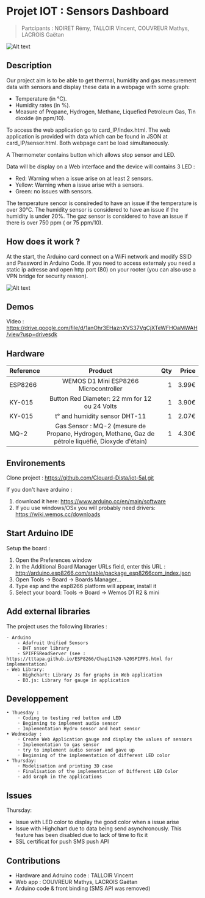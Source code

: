# Projet IOT : Sensors Dashboard

> Partcipants : NOIRET Rémy, TALLOIR Vincent, COUVREUR Mathys, LACROIS Gaëtan

![Alt text](img/gauge.png?raw=true "jauges")

## Description

Our project aim is to be able to get thermal, humidity and gas measurement data with sensors and display these data in a webpage with some graph:

* Temperature (in °C).
* Humidity rates (in %).
* Measure of Propane, Hydrogen, Methane, Liquefied Petroleum Gas, Tin dioxide (in ppm/10).

To access the web application go to card_IP/index.html.
The web application is provided with data which can be found in JSON at card_IP/sensor.html.
Both webpage cant be load simultaneously.

A Thermometer contains button which allows stop sensor and LED.

Data will be display on a Web interface and the device will contains 3 LED :

*  Red: Warning when a issue arise on at least 2 sensors.
*  Yellow: Warning when a issue arise with a sensors.
*  Green: no issues with sensors.

The temperature sencor is consireded to have an issue if the temperature is over 30°C.
The humidity sensor is considered to have an issue if the humidity is under 20%.
The gaz sensor is considered to have an issue if there is over 750 ppm ( or 75 ppm/10).

## How does it work ?
At the start, the Arduino card connect on a WiFi network and modify SSID and Password in Arduino Code.
If you need to access externaly you need a static ip adresse and  open http port (80) on your rooter (you can also use a VPN bridge for security reason).

![Alt text](img/plan.png?raw=true "jauges")

## Demos 

Video : https://drive.google.com/file/d/1anOhr3EHaznXVS37VgCjXTeWFHOaMWAH/view?usp=drivesdk

## Hardware 

| Reference        | Product     | Qty  | Price
| ------------- |:-------------:| -----:|-----:| 
| ESP8266      | WEMOS D1 Mini ESP8266 Microcontroller | 1 | 3.99€      |
| KY-015      | Button Red Diameter: 22 mm for 12 ou 24 Volts     |   1 |  3.90€     |
| KY-015      | t° and humidity sensor DHT-11      |   1 |  2.07€     |
| MQ-2  | Gas Sensor : MQ-2 (mesure de Propane, Hydrogen, Methane, Gaz de pétrole liquéfié, Dioxyde d'étain)     |   1 | 4.30€      |

## Environements

Clone project : <https://github.com/Clouard-Dista/iot-5al.git>

If you don't have arduino :

1. download it here: https://www.arduino.cc/en/main/software
2. If you use windows/OSx you will probably need drivers: https://wiki.wemos.cc/downloads

## Start Arduino IDE

Setup the board :

1. Open the Preferences window
2. In the Additional Board Manager URLs field, enter this URL : http://arduino.esp8266.com/stable/package_esp8266com_index.json
3. Open Tools -> Board -> Boards Manager...
4. Type esp and the esp8266 platform will appear, install it
5. Select your board: Tools -> Board -> Wemos D1 R2 & mini


## Add external libraries

The project uses the following libraries :

    - Arduino
        - Adafruit Unified Sensors
        - DHT snsor library
        - SPIFFSReadServer (see : https://tttapa.github.io/ESP8266/Chap11%20-%20SPIFFS.html for implementation)
    - Web Library:
        - Highchart: Library Js for graphs in Web application
        - D3.js: Library for gauge in application

## Developpement

    • Thuesday :
        ◦ Coding to testing red button and LED
        ◦ Beginning to implement audio sensor
        ◦ Implementation Hydro sensor and heat sensor 
    • Wednesday :
        ◦ Create Web Application gauge and display the values of sensors
        ◦ Implementation to gas sensor
        ◦ try to implement audio sensor and gave up
        ◦ Beginning of the implementation of different LED color
    • Thursday:
        ◦ Modelisation and printing 3D case
        ◦ Finalisation of the implementation of Different LED Color
        ◦ add Graph in the applications

## Issues

Thursday:
- Issue with LED color to display the good color when a issue arise
- Issue with Highchart due to data being send asynchronously. This feature has been disabled due to lack of time to fix it
- SSL certificat for push SMS push API

## Contributions

- Hardware and Adruino code : TALLOIR Vincent
- Web app : COUVREUR Mathys, LACROIS Gaëtan
- Arduino code & front binding (SMS API was removed)




